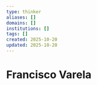 ```yaml
---
type: thinker
aliases: []
domains: []
institutions: []
tags: []
created: 2025-10-20
updated: 2025-10-20
---
```


# Francisco Varela


